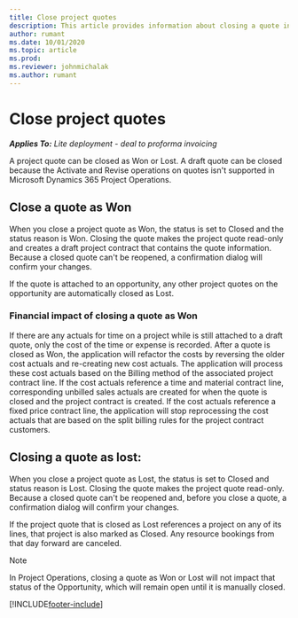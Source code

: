 ```yaml
---
title: Close project quotes
description: This article provides information about closing a quote in Project Operations.
author: rumant
ms.date: 10/01/2020
ms.topic: article
ms.prod:
ms.reviewer: johnmichalak
ms.author: rumant
---
```


# Close project quotes

_**Applies To:** Lite deployment - deal to proforma invoicing_

A project quote can be closed as Won or Lost. A draft quote can be closed because the Activate and Revise operations on quotes isn't supported in Microsoft Dynamics 365 Project Operations.

## Close a quote as Won

When you close a project quote as Won, the status is set to Closed and the status reason is Won. Closing the quote makes the project quote read-only and creates a draft project contract that contains the quote information. Because a closed quote can't be reopened, a confirmation dialog will confirm your changes.

If the quote is attached to an opportunity, any other project quotes on the opportunity are automatically closed as Lost.

### Financial impact of closing a quote as Won

If there are any actuals for time on a project while is still attached to a draft quote, only the cost of the time or expense is recorded. 
After a quote is closed as Won, the application will refactor the costs by reversing the older cost actuals and re-creating new cost actuals. The application will process these cost actuals based on the Billing method of the associated project contract line. If the cost actuals reference a time and material contract line, corresponding unbilled sales actuals are created for when the quote is closed and the project contract is created. If the cost actuals reference a fixed price contract line, the application will stop reprocessing the cost actuals that are based on the split billing rules for the project contract customers.

## Closing a quote as lost:

When you close a project quote as Lost, the status is set to Closed and status reason is Lost. Closing the quote makes the project quote read-only. Because a closed quote can't be reopened and, before you close a quote, a confirmation dialog will confirm your changes.

If the project quote that is closed as Lost references a project on any of its lines, that project is also marked as Closed. Any resource bookings from that day forward are canceled.

> [!NOTE]
> In Project Operations, closing a quote as Won or Lost will not impact that status of the Opportunity, which will remain open until it is manually closed.


[!INCLUDE[footer-include](../../includes/footer-banner.md)]
